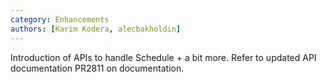 ```yaml
---
category: Enhancements
authors: [Karim Kodera, alecbakholdin]
---
```


Introduction of APIs to handle Schedule + a bit more. Refer to updated API documentation PR2811 on documentation.
